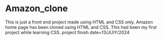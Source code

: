 # Amazon_clone
This is just a front end project made using HTML and CSS only. Amazon home page has been cloned using HTML and CSS. This had been my first project while learning CSS.
project finish date=13/JUlY/2024
